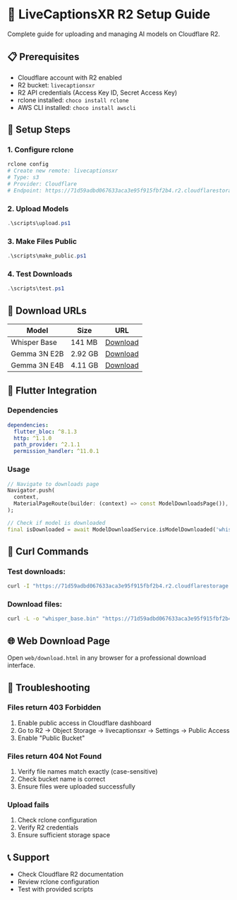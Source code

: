 # 🚀 LiveCaptionsXR R2 Setup Guide

Complete guide for uploading and managing AI models on Cloudflare R2.

## 📋 Prerequisites

- Cloudflare account with R2 enabled
- R2 bucket: `livecaptionsxr`
- R2 API credentials (Access Key ID, Secret Access Key)
- rclone installed: `choco install rclone`
- AWS CLI installed: `choco install awscli`

## 🔧 Setup Steps

### 1. Configure rclone
```powershell
rclone config
# Create new remote: livecaptionsxr
# Type: s3
# Provider: Cloudflare
# Endpoint: https://71d59adbd067633aca3e95f915fbf2b4.r2.cloudflarestorage.com
```

### 2. Upload Models
```powershell
.\scripts\upload.ps1
```

### 3. Make Files Public
```powershell
.\scripts\make_public.ps1
```

### 4. Test Downloads
```powershell
.\scripts\test.ps1
```

## 🔗 Download URLs

| Model | Size | URL |
|-------|------|-----|
| Whisper Base | 141 MB | [Download](https://71d59adbd067633aca3e95f915fbf2b4.r2.cloudflarestorage.com/livecaptionsxr/whisper_base.bin) |
| Gemma 3N E2B | 2.92 GB | [Download](https://71d59adbd067633aca3e95f915fbf2b4.r2.cloudflarestorage.com/livecaptionsxr/gemma-3n-E2B-it-int4.task) |
| Gemma 3N E4B | 4.11 GB | [Download](https://71d59adbd067633aca3e95f915fbf2b4.r2.cloudflarestorage.com/livecaptionsxr/gemma-3n-E4B-it-int4.task) |

## 📱 Flutter Integration

### Dependencies
```yaml
dependencies:
  flutter_bloc: ^8.1.3
  http: ^1.1.0
  path_provider: ^2.1.1
  permission_handler: ^11.0.1
```

### Usage
```dart
// Navigate to downloads page
Navigator.push(
  context,
  MaterialPageRoute(builder: (context) => const ModelDownloadsPage()),
);

// Check if model is downloaded
final isDownloaded = await ModelDownloadService.isModelDownloaded('whisper_base.bin');
```

## 🔧 Curl Commands

### Test downloads:
```bash
curl -I "https://71d59adbd067633aca3e95f915fbf2b4.r2.cloudflarestorage.com/livecaptionsxr/whisper_base.bin"
```

### Download files:
```bash
curl -L -o "whisper_base.bin" "https://71d59adbd067633aca3e95f915fbf2b4.r2.cloudflarestorage.com/livecaptionsxr/whisper_base.bin"
```

## 🌐 Web Download Page

Open `web/download.html` in any browser for a professional download interface.

## 🚨 Troubleshooting

### Files return 403 Forbidden
1. Enable public access in Cloudflare dashboard
2. Go to R2 → Object Storage → livecaptionsxr → Settings → Public Access
3. Enable "Public Bucket"

### Files return 404 Not Found
1. Verify file names match exactly (case-sensitive)
2. Check bucket name is correct
3. Ensure files were uploaded successfully

### Upload fails
1. Check rclone configuration
2. Verify R2 credentials
3. Ensure sufficient storage space

## 📞 Support

- Check Cloudflare R2 documentation
- Review rclone configuration
- Test with provided scripts 